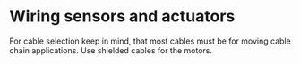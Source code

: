 # Wiring sensors and actuators

For cable selection keep in mind, that most cables must be for moving cable chain applications. Use shielded cables for the motors.
